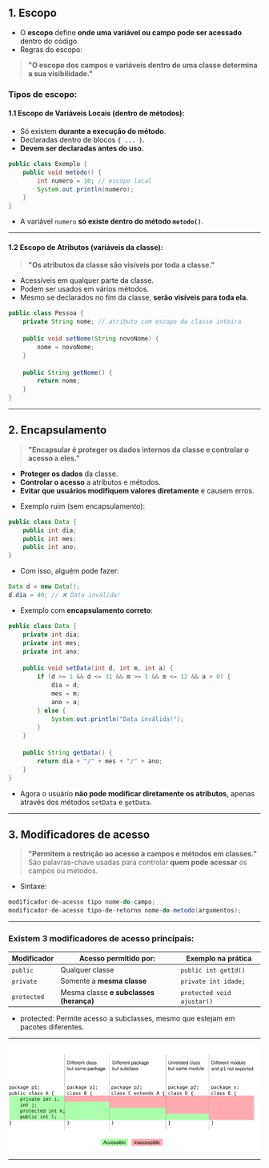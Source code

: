 ##  1. Escopo 
- O **escopo** define **onde uma variável ou campo pode ser acessado** dentro do código.
- Regras do escopo:
> **"O escopo dos campos e variáveis dentro de uma classe determina a sua visibilidade."**

### Tipos de escopo:

#### 1.1 Escopo de Variáveis Locais (dentro de métodos):
* Só existem **durante a execução do método**.
* Declaradas dentro de blocos `{ ... }`.
* **Devem ser declaradas antes do uso.**

```java
public class Exemplo {
    public void metodo() {
        int numero = 10; // escopo local
        System.out.println(numero);
    }
}
```

- A variável `numero` **só existe dentro do método `metodo()`**.

---

#### 1.2 Escopo de Atributos (variáveis da classe):
> **"Os atributos da classe são visíveis por toda a classe."**
* Acessíveis em qualquer parte da classe.
* Podem ser usados em vários métodos.
* Mesmo se declarados no fim da classe, **serão visíveis para toda ela.**

```java
public class Pessoa {
    private String nome; // atributo com escopo da classe inteira

    public void setNome(String novoNome) {
        nome = novoNome;
    }

    public String getNome() {
        return nome;
    }
}
```

---

## 2. Encapsulamento
> **"Encapsular é proteger os dados internos da classe e controlar o acesso a eles."**
* **Proteger os dados** da classe.
* **Controlar o acesso** a atributos e métodos.
* **Evitar que usuários modifiquem valores diretamente** e causem erros.

- Exemplo ruim (sem encapsulamento):

```java
public class Data {
    public int dia;
    public int mes;
    public int ano;
}
```

- Com isso, alguém pode fazer:

```java
Data d = new Data();
d.dia = 40; // ❌ Data inválida!
```

- Exemplo com **encapsulamento correto**:

```java
public class Data {
    private int dia;
    private int mes;
    private int ano;

    public void setData(int d, int m, int a) {
        if (d >= 1 && d <= 31 && m >= 1 && m <= 12 && a > 0) {
            dia = d;
            mes = m;
            ano = a;
        } else {
            System.out.println("Data inválida!");
        }
    }

    public String getData() {
        return dia + "/" + mes + "/" + ano;
    }
}
```
- Agora o usuário **não pode modificar diretamente os atributos**, apenas através dos métodos `setData` e `getData`.

---

## 3. Modificadores de acesso
> **"Permitem a restrição ao acesso a campos e métodos em classes."**
São palavras-chave usadas para controlar **quem pode acessar** os campos ou métodos.

- Sintaxe:
```java
modificador-de-acesso tipo nome-do-campo;
modificador-de-acesso tipo-de-retorno nome-do-metodo(argumentos);
```

---

### Existem 3 modificadores de acesso principais:

| Modificador | Acesso permitido por:                                     | Exemplo na prática                     |
| ----------- | --------------------------------------------------------- | -------------------------------------- |
| `public`    | Qualquer classe                                           | `public int getId()`                   |
| `private`   | Somente a **mesma classe**                                | `private int idade;`                   |
| `protected` | Mesma classe **e subclasses (herança)**                   | `protected void ajustar()`             |

- protected: Permite acesso a subclasses, mesmo que estejam em pacotes diferentes.

---
![image](image2.png)

---